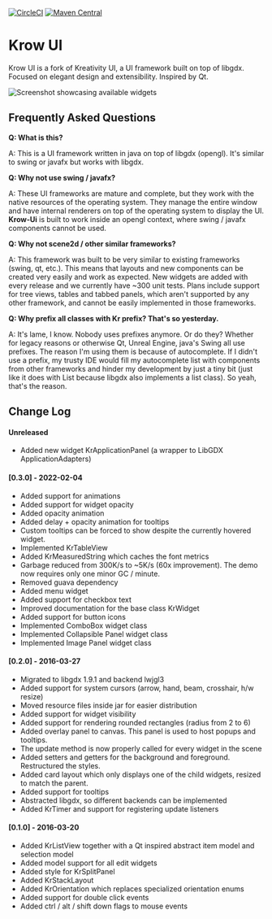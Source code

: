 [![CircleCI](https://circleci.com/gh/Harium/krow-ui.svg?style=svg)](https://circleci.com/gh/Harium/krow-ui)
[![Maven Central](https://maven-badges.herokuapp.com/maven-central/com.harium.gdx/krow-ui/badge.svg)](https://maven-badges.herokuapp.com/maven-central/com.harium.gdx/krow-ui/)

# Krow UI

Krow UI is a fork of Kreativity UI, a UI framework built on top of libgdx.
Focused on elegant design and extensibility. Inspired by Qt. 

![Screenshot showcasing available widgets](https://raw.githubusercontent.com/Harium/krow-ui/master/screenshot.png)

## Frequently Asked Questions
**Q: What is this?**

A: This is a UI framework written in java on top of libgdx (opengl). It's similar to swing or javafx but works with libgdx.


**Q: Why not use swing / javafx?**

A: These UI frameworks are mature and complete, but they work with the native resources of the operating system. They
manage the entire window and have internal renderers on top of the operating system to display the UI. **Krow-Ui**
is built to work inside an opengl context, where swing / javafx components cannot be used.


**Q: Why not scene2d / other similar frameworks?**

A: This framework was built to be very similar to existing frameworks (swing, qt, etc.). This means that layouts and
new components can be created very easily and work as expected. New widgets are added with every release and we currently
have ~300 unit tests. Plans include support for tree views, tables and tabbed panels, which aren't supported by any other
framework, and cannot be easily implemented in those frameworks.


**Q: Why prefix all classes with Kr prefix? That's so yesterday.**

A: It's lame, I know. Nobody uses prefixes anymore. Or do they? Whether for legacy reasons or otherwise Qt, Unreal Engine,
java's Swing all use prefixes. The reason I'm using them is because of autocomplete. If I didn't use a prefix, my trusty 
IDE would fill my autocomplete list with components from other frameworks and hinder my development by just a tiny bit 
(just like it does with List because libgdx also implements a list class). So yeah, that's the reason.

## Change Log

#### Unreleased
- Added new widget KrApplicationPanel (a wrapper to LibGDX ApplicationAdapters)

#### [0.3.0] - 2022-02-04
- Added support for animations
- Added support for widget opacity
- Added opacity animation
- Added delay + opacity animation for tooltips
- Custom tooltips can be forced to show despite the currently hovered widget.
- Implemented KrTableView
- Added KrMeasuredString which caches the font metrics
- Garbage reduced from 300K/s to ~5K/s (60x improvement). The demo now requires only one minor GC / minute.
- Removed guava dependency
- Added menu widget
- Added support for checkbox text
- Improved documentation for the base class KrWidget
- Added support for button icons
- Implemented ComboBox widget class
- Implemented Collapsible Panel widget class
- Implemented Image Panel widget class

#### [0.2.0] - 2016-03-27
- Migrated to libgdx 1.9.1 and backend lwjgl3
- Added support for system cursors (arrow, hand, beam, crosshair, h/w resize)
- Moved resource files inside jar for easier distribution
- Added support for widget visibility
- Added support for rendering rounded rectangles (radius from 2 to 6)
- Added overlay panel to canvas. This panel is used to host popups and tooltips.
- The update method is now properly called for every widget in the scene
- Added setters and getters for the background and foreground. Restructured the styles.
- Added card layout which only displays one of the child widgets, resized to match the parent.
- Added support for tooltips
- Abstracted libgdx, so different backends can be implemented
- Added KrTimer and support for registering update listeners

#### [0.1.0] - 2016-03-20
- Added KrListView together with a Qt inspired abstract item model and selection model
- Added model support for all edit widgets
- Added style for KrSplitPanel
- Added KrStackLayout
- Added KrOrientation which replaces specialized orientation enums
- Added support for double click events
- Added ctrl / alt / shift down flags to mouse events
